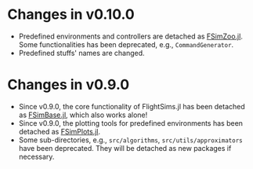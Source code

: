 # Changes in v0.10.0
- Predefined environments and controllers are detached as [FSimZoo.jl](https://github.com/JinraeKim/FSimZoo.jl). Some functionalities has been deprecated, e.g., `CommandGenerator`.
- Predefined stuffs' names are changed.

# Changes in v0.9.0
- Since v0.9.0, the core functionality of FlightSims.jl has been detached as [FSimBase.jl](https://github.com/JinraeKim/FSimBase.jl), which also works alone!
- Since v0.9.0, the plotting tools for predefined environments has been detached as [FSimPlots.jl](https://github.com/JinraeKim/FSimPlots.jl).
- Some sub-directories, e.g., `src/algorithms`, `src/utils/approximators` have been deprecated. They will be detached as new packages if necessary.

